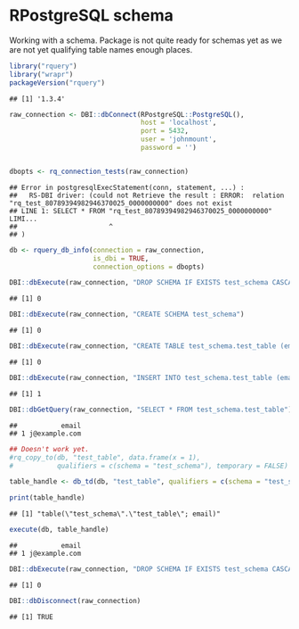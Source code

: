 RPostgreSQL schema
================

Working with a schema. Package is not quite ready for schemas yet as we
are not yet qualifying table names enough places.

``` r
library("rquery")
library("wrapr")
packageVersion("rquery")
```

    ## [1] '1.3.4'

``` r
raw_connection <- DBI::dbConnect(RPostgreSQL::PostgreSQL(),
                                 host = 'localhost',
                                 port = 5432,
                                 user = 'johnmount',
                                 password = '')


dbopts <- rq_connection_tests(raw_connection)
```

    ## Error in postgresqlExecStatement(conn, statement, ...) : 
    ##   RS-DBI driver: (could not Retrieve the result : ERROR:  relation "rq_test_80789394982946370025_0000000000" does not exist
    ## LINE 1: SELECT * FROM "rq_test_80789394982946370025_0000000000" LIMI...
    ##                       ^
    ## )

``` r
db <- rquery_db_info(connection = raw_connection,
                     is_dbi = TRUE,
                     connection_options = dbopts)

DBI::dbExecute(raw_connection, "DROP SCHEMA IF EXISTS test_schema CASCADE")
```

    ## [1] 0

``` r
DBI::dbExecute(raw_connection, "CREATE SCHEMA test_schema")
```

    ## [1] 0

``` r
DBI::dbExecute(raw_connection, "CREATE TABLE test_schema.test_table (email varchar)")
```

    ## [1] 0

``` r
DBI::dbExecute(raw_connection, "INSERT INTO test_schema.test_table (email) VALUES ('j@example.com')")
```

    ## [1] 1

``` r
DBI::dbGetQuery(raw_connection, "SELECT * FROM test_schema.test_table")
```

    ##           email
    ## 1 j@example.com

``` r
## Doesn't work yet.
#rq_copy_to(db, "test_table", data.frame(x = 1), 
#           qualifiers = c(schema = "test_schema"), temporary = FALSE)

table_handle <- db_td(db, "test_table", qualifiers = c(schema = "test_schema"))

print(table_handle)
```

    ## [1] "table(\"test_schema\".\"test_table\"; email)"

``` r
execute(db, table_handle)
```

    ##           email
    ## 1 j@example.com

``` r
DBI::dbExecute(raw_connection, "DROP SCHEMA IF EXISTS test_schema CASCADE")
```

    ## [1] 0

``` r
DBI::dbDisconnect(raw_connection)
```

    ## [1] TRUE
